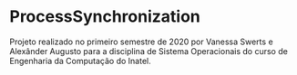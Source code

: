 # ProcessSynchronization

Projeto realizado no primeiro semestre de 2020 por Vanessa Swerts e Alexânder Augusto para a disciplina de Sistema Operacionais do curso de Engenharia da Computação do Inatel.
